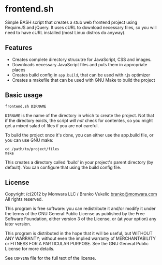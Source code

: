 frontend.sh
===========

Simple BASH script that creates a stub web frontend project using RequireJS and 
jQuery. It uses cURL to download necessary files, so you will need to have cURL
installed (most Linux distros do anyway).

Features
--------

 + Creates complete directory strucutre for JavaScript, CSS and images.
 + Downloads necessary JavaScript files and puts them in appropriate places
 + Creates build config in `app.build`, that can be used with r.js optimizer
 + Creates a makefile that can be used with GNU Make to build the project

Basic usage
-----------

    frontend.sh DIRNAME

`DIRNAME` is the name of the directory in which to create the project. Not that
if the directory exists, the script _will not_ check for contentes, so you
might get a mixed salad of files if you are not careful.

To build the project once it's done, you can either use the app.build file, or
you can use GNU make:

    cd /path/to/project/files
    make

This creates a directory called 'build' in your project's parent directory (by
default). You can configure that using the build config file.

License
-------

Copyright (c)2012 by Monwara LLC / Branko Vukelic <branko@monwara.com>
All rights reserved.

This program is free software: you can redistribute it and/or modify it under
the terms of the GNU General Public License as published by the Free Software
Foundation, either version 3 of the License, or (at your option) any later
version.

This program is distributed in the hope that it will be useful, but WITHOUT ANY
WARRANTY; without even the implied warranty of MERCHANTABILITY or FITNESS FOR A
PARTICULAR PURPOSE.  See the GNU General Public License for more details.

See `COPYING` file for the full text of the license.
